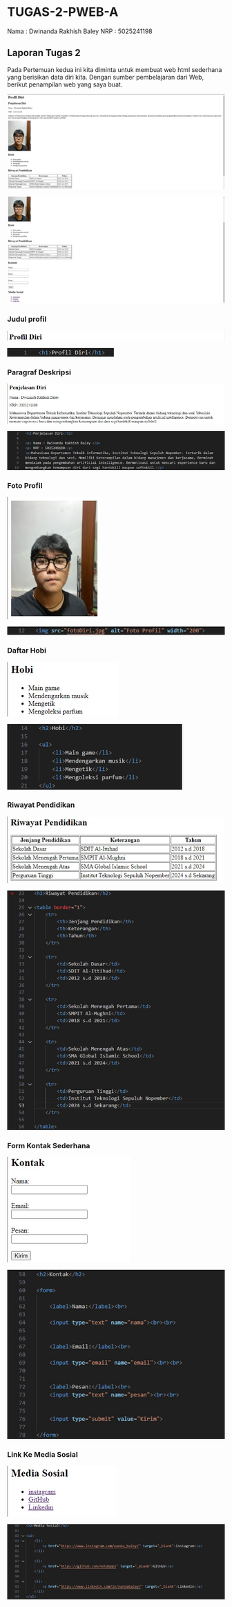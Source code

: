 # TUGAS-2-PWEB-A
Nama : Dwinanda Rakhish Baley
NRP : 5025241198

## Laporan Tugas 2
Pada Pertemuan kedua ini kita diminta untuk membuat web html sederhana yang berisikan data diri kita. Dengan sumber pembelajaran dari Web, berikut penampilan web yang saya buat.

![Image Alt](https://github.com/notdoppi/TUGAS-2-PWEB-A/blob/6b552fd353fcc05544c4c994eba80e1a28a79c09/tampilan%20atas.jpg)

![Image Alt](https://github.com/notdoppi/TUGAS-2-PWEB-A/blob/80c6199a1a147731756da947701cb1b47ecf715b/tampilan%20bawah.jpg)

### Judul profil
![Image Alt](https://github.com/notdoppi/TUGAS-2-PWEB-A/blob/a1dbd2ea5da6c75533780272d76422c7fa0743b7/judul%20profil.jpg)

![Image Alt](https://github.com/notdoppi/TUGAS-2-PWEB-A/blob/a1dbd2ea5da6c75533780272d76422c7fa0743b7/coding%20judul%20utama.jpg)

### Paragraf Deskripsi
![Image Alt](https://github.com/notdoppi/TUGAS-2-PWEB-A/blob/a1dbd2ea5da6c75533780272d76422c7fa0743b7/deskripsi%20diri.jpg)

![Image Alt](https://github.com/notdoppi/TUGAS-2-PWEB-A/blob/a1dbd2ea5da6c75533780272d76422c7fa0743b7/coding%20deskripsi%20diri.jpg)

### Foto Profil
![Image Alt](https://github.com/notdoppi/TUGAS-2-PWEB-A/blob/a1dbd2ea5da6c75533780272d76422c7fa0743b7/foto%20profil.jpg)

![Image Alt](https://github.com/notdoppi/TUGAS-2-PWEB-A/blob/a1dbd2ea5da6c75533780272d76422c7fa0743b7/coding%20foto%20profil.jpg)

### Daftar Hobi
![Image Alt](https://github.com/notdoppi/TUGAS-2-PWEB-A/blob/a1dbd2ea5da6c75533780272d76422c7fa0743b7/daftar%20hobi.jpg)

![Image Alt](https://github.com/notdoppi/TUGAS-2-PWEB-A/blob/a1dbd2ea5da6c75533780272d76422c7fa0743b7/coding%20list%20hobi.jpg)

### Riwayat Pendidikan
![Image Alt](https://github.com/notdoppi/TUGAS-2-PWEB-A/blob/a1dbd2ea5da6c75533780272d76422c7fa0743b7/riwayaat%20pendidikan.jpg)

![Image Alt](https://github.com/notdoppi/TUGAS-2-PWEB-A/blob/a1dbd2ea5da6c75533780272d76422c7fa0743b7/coding%20riwayat%20pendidikan.jpg)

### Form Kontak Sederhana
![Image Alt](https://github.com/notdoppi/TUGAS-2-PWEB-A/blob/a1dbd2ea5da6c75533780272d76422c7fa0743b7/form%20kontak%20sederhana.jpg)

![Image Alt](https://github.com/notdoppi/TUGAS-2-PWEB-A/blob/a2455e6e5572f4b3bbd913e74e0cd7a864ac2ca7/coding%20contaact.jpg)

### Link Ke Media Sosial
![Image Alt](https://github.com/notdoppi/TUGAS-2-PWEB-A/blob/a1dbd2ea5da6c75533780272d76422c7fa0743b7/link%20medsos.jpg)

![Image Alt](https://github.com/notdoppi/TUGAS-2-PWEB-A/blob/a1dbd2ea5da6c75533780272d76422c7fa0743b7/coding%20medsos.jpg)
